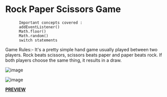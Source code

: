 #  Rock Paper Scissors Game   

          Important concepts covered :
          addEventListener()
          Math.floor()
          Math.random()
          switch statements

Game Rules:- It's a pretty simple hand game usually played between two players. Rock beats scissors, scissors beats paper and paper beats rock. If both players choose the same thing, it results in a draw.

![image](https://github.com/Silvana23/rock-paper-scissors/assets/51764446/30e11509-9efa-4e67-9377-7f4ee49d933c)




![image](https://github.com/Silvana23/rock-paper-scissors/assets/51764446/32e6b48e-6a0a-45e2-93c0-163be58ee035)






**[PREVIEW](https://658e1c6f6ac4f14ab63bce4d--glittering-snickerdoodle-bd451b.netlify.app/)**



